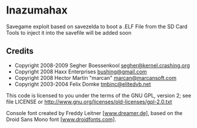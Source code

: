 # Inazumahax
Savegame exploit based on savezelda to boot a .ELF File from the SD Card
Tools to inject it into the savefile will be added soon

## Credits
- Copyright 2008-2009  Segher Boessenkool  <segher@kernel.crashing.org>
- Copyright 2008  Haxx Enterprises  <bushing@gmail.com>
- Copyright 2008  Hector Martin "marcan"  <marcan@marcansoft.com>
- Copyright 2003-2004  Felix Domke <tmbinc@elitedvb.net>

This code is licensed to you under the terms of the GNU GPL, version 2;
see file LICENSE or http://www.gnu.org/licenses/old-licenses/gpl-2.0.txt

Console font created by Freddy Leitner [www.dreamer.de], based on
the Droid Sans Mono font [www.droidfonts.com].
